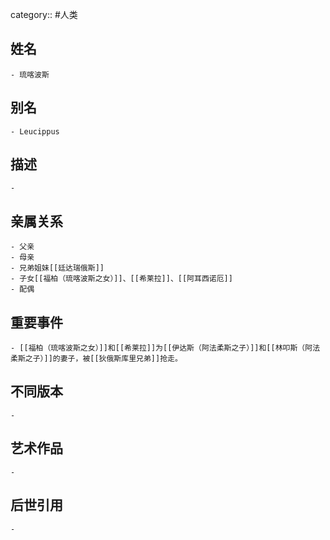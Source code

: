 category:: #人类
## 姓名
	- 琉喀波斯
## 别名
	- Leucippus
## 描述
	-
## 亲属关系
	- 父亲
	- 母亲
	- 兄弟姐妹[[廷达瑞俄斯]]
	- 子女[[福柏（琉喀波斯之女）]]、[[希莱拉]]、[[阿耳西诺厄]]
	- 配偶
## 重要事件
	- [[福柏（琉喀波斯之女）]]和[[希莱拉]]为[[伊达斯（阿法柔斯之子）]]和[[林叩斯（阿法柔斯之子）]]的妻子，被[[狄俄斯库里兄弟]]抢走。
## 不同版本
	-
## 艺术作品
	-
## 后世引用
	-
